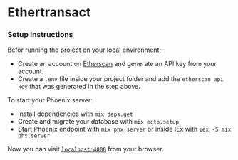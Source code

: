 # Ethertransact

### Setup Instructions

Befor running the project on your local environment;
  * Create an account on [Etherscan](https://etherscan.io/) and generate an API key from your account.
  * Create a `.env` file inside your project folder and add the `etherscan api key` that was generated in the step above.

To start your Phoenix server:

  * Install dependencies with `mix deps.get`
  * Create and migrate your database with `mix ecto.setup`
  * Start Phoenix endpoint with `mix phx.server` or inside IEx with `iex -S mix phx.server`

Now you can visit [`localhost:4000`](http://localhost:4000) from your browser.
